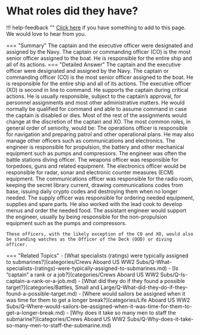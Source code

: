 # What roles did they have?

!!! help-feedback ""
    [Click here](https://replace.md) if you have something to add to this page. We would love to hear from you.

=== "Summary"
    The captain and the executive officer were designated and assigned by the Navy. The captain or commanding officer (CO) is the most senior officer assigned to the boat. He is responsible for the entire ship and all of its actions.
=== "Detailed Answer"
    The captain and the executive officer were designated and assigned by the Navy.
    The captain or commanding officer (CO) is the most senior officer assigned to the boat.  He is responsible for the entire ship and all of its actions.
    The executive officer (XO) is second in line to command.  He supports the captain during critical actions.  He is usually responsible, subject to the captain’s approval, for personnel assignments and most other administrative matters.  He would normally be qualified for command and able to assume command in case the captain is disabled or dies.
    Most of the rest of the assignments would change at the discretion of the captain and XO.  The most common roles, in general order of seniority, would be:
    The operations officer is responsible for navigation and preparing patrol and other operational plans.  He may also manage other officers such as communications and electronics.
    The engineer is responsible for propulsion, the battery and other mechanical equipment such as pumps and compressors.  The engineer was often the battle stations diving officer.
    The weapons officer was responsible for torpedoes, guns and related equipment.
    The electronics officer would be responsible for radar, sonar and electronic counter measures (ECM) equipment.
    The communications officer was responsible for the radio room, keeping the secret library current, drawing communications codes from base, issuing daily crypto codes and destroying them when no longer needed.
    The supply officer was responsible for ordering needed equipment, supplies and spare parts.  He also worked with the lead cook to develop menus and order the needed food.
    The assistant engineer would support the engineer, usually by being responsible for the non-propulsion equipment such as the pumps and compressors.

    These officers, with the likely exception of the CO and XO, would also be standing watches as the Officer of the Deck (OOD) or diving officer.
=== "Related Topics"
    - [What specialists (ratings) were typically assigned to submarines?](categories/Crews Aboard US WW2 Subs/Q-What-specialists-(ratings)-were-typically-assigned-to-submarines.md)
    - [Is ”captain” a rank or a job?](categories/Crews Aboard US WW2 Subs/Q-Is-captain-a-rank-or-a-job.md)
    - [What did they do if they found a possible target?](categories/Battles, Small and Large/Q-What-did-they-do-if-they-found-a-possible-target.md)
    - [Where would sailors be assigned when it was time for them to get a longer break?](categories/Life Aboard US WW2 Subs/Q-Where-would-sailors-be-assigned-when-it-was-time-for-them-to-get-a-longer-break.md)
    - [Why does it take so many men to staff the submarine?](categories/Crews Aboard US WW2 Subs/Q-Why-does-it-take-so-many-men-to-staff-the-submarine.md)
